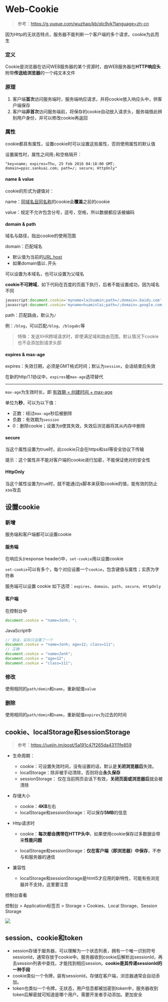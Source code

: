 # Web-Cookie

> 参考：https://g.yuque.com/wuzhao/kb/qlc9vk?language=zh-cn

因为Http的无状态特点，服务器不能判断一个客户端的多个请求，cookie为此而生

### 定义

Cookie是浏览器在访问WEB服务器的某个资源时，由WEB服务器在**HTTP响应头**附带**传送给浏览器**的一个纯文本文件

### 原理

1. 客户端**首次**访问服务端时，服务端响应请求，并将cookie放入响应头中，供客户端保存
2. 客户端**非首次**访问服务端前，将保存的cookie自动放入请求头，服务端借此辨别用户身份，并可以修改cookie再返回

### 属性

cookie都具有属性，设置cookie时可以设置这些属性，否则使用属性的默认值

设置属性时，属性之间用`;`和空格隔开：

```
"key=name; expires=Thu, 25 Feb 2016 04:18:00 GMT; domain=ppsc.sankuai.com; path=/; secure; HttpOnly"
```

#### name & value

cookie的形式为键值对：

name：<u>同域名且同名称</u>的cookie会**覆盖**之前的cookie

value：规定不允许包含分号，逗号，空格，所以数据都应该被编码

#### domain & path

域名与路径，指出cookie的使用范围

domain：匹配域名

+ 默认值为当前的[URL.host](https://developer.mozilla.org/zh-CN/docs/Web/API/URL/host)
+ 如果domain值以`.`开头

可以设置为本域名，也可以设置为父域名

**cookie不可跨域**，如下代码在百度的页面下执行，后者不能设置成功，因为域名不同

```javascript
javascript:document.cookie='myname=laihuamin;path=/;domain=.baidu.com';
javascript:document.cookie='myname=huaminlai;path=/;domain=.google.com';
```

path：匹配路由，默认为`/`

例：`/blog`，可以匹配`/blog`、`/blogabc`等

> 特殊：发送XHR跨域请求时，即使满足域和路由范围，默认情况下cookie也不会添加到请求头部

#### expires & max-age

expires：失效日期，必须是GMT格式时间；默认为`session`，会话结束后失效

在新的http/1.1协议中，`expires`被`max-age`选项替代

---

`max-age`为生效时长，即 <u>有效期 = 创建时间 + max-age</u>

单位为**秒**，可以为以下值：

+ 正数：经过`max-age`秒后被删除
+ 负数：有效期为`session`
+ 0：删除cookie；设置为`0`使其失效，失效后浏览器将其从内存中删除

#### secure

当这个属性设置为true时，此cookie只会在https和ssl等安全协议下传输

提示：这个属性并不能对客户端的cookie进行加密，不能保证绝对的安全性

#### HttpOnly

当这个属性设置为true时，就不能通过js脚本来获取cookie的值，能有效的防止xss攻击

## 设置cookie

### 新增

服务端和客户端都可以设置cookie

#### 服务端

在响应头(response header)中，`set-cookie`用以设置cookie

`set-cookie`可以有多个，每个对应设置一个`cookie`，包含键值与属性；实质为字符串

服务端可以设置 cookie 如下选项：`expires`、`domain`、`path`、`secure`、`HttpOnly`

#### 客户端

在控制台中

```javascript
document.cookie = "name=Jonh; ";
```

JavaScript中

```javascript
// 错误，实际只设置了一个
document.cookie = "name=Jonh; age=12; class=111";
// 正确
document.cookie = "name=Jonh";
document.cookie = "age=12";
document.cookie = "class=111";
```

### 修改

使用相同的`path/domin`和`name`，重新赋值`value`

### 删除

使用相同的`path/domin`和`name`，重新赋值`expires`为过去的时间

## cookie、localStorage和sessionStorage 

> 参考：https://juejin.im/post/5a191c47f265da43111fe859

+ 生命周期：
  + cookie：可设置失效时间，没有设置的话，默认是**关闭浏览器后**失效。
  + localStorage：除非被手动清除，否则将会**永久保存**
  + sessionStorage： 仅在当前网页会话下有效，**关闭页面或浏览器后**就会被清除

+ 存储大小
  + cookie：**4KB**左右
  + localStorage和sessionStorage：可以保存**5MB**的信息

+ Http请求时
  + cookie：**每次都会携带在HTTP头中**，如果使用cookie保存过多数据会带来**性能问题**

  + localStorage和sessionStorage：**仅在客户端（即浏览器）中保存**，不参与和服务器的通信

+ 兼容性
  + localStorage和sessionStorage是html5才应用的新特性，可能有些浏览器并不支持，这里要注意

控制台查看

控制台 > Application标签页 > Storage > Cookies、Local Storage、Session Storage

<img src="https://user-gold-cdn.xitu.io/2017/11/25/15ff2f727028f37b?imageView2/0/w/1280/h/960/format/webp/ignore-error/1"  />

## session、cookie和token

- session存储于服务器，可以理解为一个状态列表，拥有一个唯一识别符号sessionId，通常存放于cookie中。服务器收到cookie后解析出sessionId，再去session列表中查找，才能找到相应session。**cookie是其传递sessionId的一种手段**
- cookie类似一个令牌，装有sessionId，存储在客户端，浏览器通常会自动添加。
- token也类似一个令牌，无状态，用户信息都被加密到token中，服务器收到token后解密就可知道是哪个用户。需要开发者手动添加。更加安全
